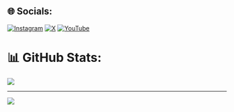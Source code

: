 
## 🌐 Socials:
[![Instagram](https://img.shields.io/badge/Instagram-%23E4405F.svg?logo=Instagram&logoColor=white)](https://instagram.com/sezginkipel) [![X](https://img.shields.io/badge/X-black.svg?logo=X&logoColor=white)](https://x.com/_skipel) [![YouTube](https://img.shields.io/badge/YouTube-%23FF0000.svg?logo=YouTube&logoColor=white)](https://youtube.com/@sezginkipel) 

# 📊 GitHub Stats:
![](https://github-readme-streak-stats.herokuapp.com/?user=sezginkipel&theme=radical&hide_border=false)<br/>

---
[![](https://visitcount.itsvg.in/api?id=sezginkipel&icon=2&color=3)](https://visitcount.itsvg.in)

<!-- Proudly created with GPRM ( https://gprm.itsvg.in ) -->
